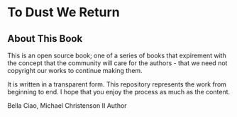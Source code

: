 To Dust We Return
=================

About This Book
---------------

This is an open source book; one of a series of books that expirement with the concept that the community will care for the authors - that we need not copyright our works to continue making them.

It is written in a transparent form. This repository represents the work from beginning to end. I hope that you enjoy the process as much as the content.

Bella Ciao,
Michael Christenson II
Author
